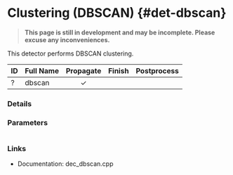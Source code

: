 # Clustering (DBSCAN) {#det-dbscan}
> **This page is still in development and may be incomplete. Please excuse any inconveniences.**

This detector performs DBSCAN clustering.

| ID |          Full Name          | Propagate | Finish | Postprocess |
|----|-----------------------------|:---------:|:------:|:-----------:|
| ?  | dbscan                      | ✓ |   |   |


### Details

### Parameters
```

```

### Links
 * Documentation: dec_dbscan.cpp
